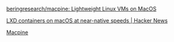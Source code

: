  [beringresearch/macpine: Lightweight Linux VMs on MacOS](https://github.com/beringresearch/macpine) 

 [LXD containers on macOS at near-native speeds | Hacker News](https://news.ycombinator.com/item?id=33762657) 

 [Macpine](https://beringresearch.github.io/macpine/) 